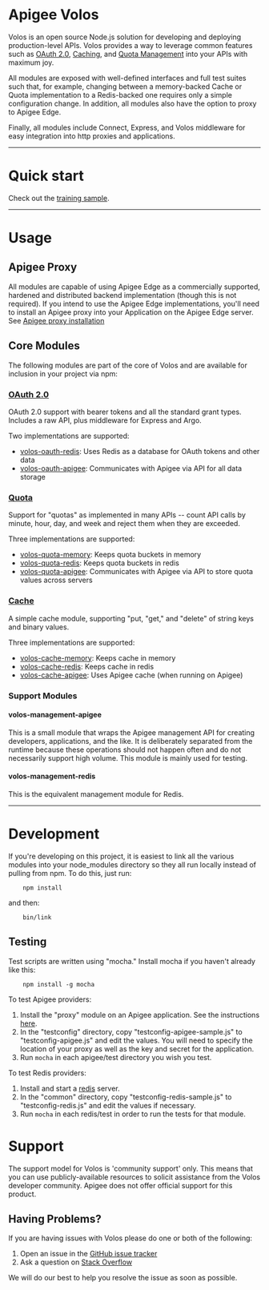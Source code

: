 Apigee Volos
============

Volos is an open source Node.js solution for developing and deploying production-level APIs. Volos provides a way to
leverage common features such as [OAuth 2.0](#oauth), [Caching](#cache), and [Quota Management](#quota) into your
APIs with maximum joy.

All modules are exposed with well-defined interfaces and full test suites such that, for example, changing between a
memory-backed Cache or Quota implementation to a Redis-backed one requires only a simple configuration change. In
addition, all modules also have the option to proxy to Apigee Edge.

Finally, all modules include Connect, Express, and Volos middleware for easy integration into http proxies and
applications.

***

Quick start
===========
Check out the [training sample](samples/training/README.md).

***

Usage
=====

Apigee Proxy
------------
All modules are capable of using Apigee Edge as a commercially supported, hardened and distributed backend
implementation (though this is not required). If you intend to use the Apigee Edge implementations, you'll need to
install an Apigee proxy into your Application on the Apigee Edge server. 
See [Apigee proxy installation](https://github.com/apigee-127/apigee-remote-proxy)

Core Modules
------------
The following modules are part of the core of Volos and are available for inclusion in your project via npm:

### [OAuth 2.0](id:oauth)

OAuth 2.0 support with bearer tokens and all the standard grant types. Includes a raw API, plus middleware for
Express and Argo.

Two implementations are supported:

* [volos-oauth-redis](https://www.npmjs.org/package/volos-oauth-redis): Uses Redis as a database for OAuth tokens and other data
* [volos-oauth-apigee](https://www.npmjs.org/package/volos-oauth-apigee): Communicates with Apigee via API for all data storage

### [Quota](id:quota)

Support for "quotas" as implemented in many APIs -- count API calls by minute, hour, day, and week and reject them
when they are exceeded.

Three implementations are supported:

* [volos-quota-memory](https://www.npmjs.org/package/volos-quota-memory): Keeps quota buckets in memory
* [volos-quota-redis](https://www.npmjs.org/package/volos-quota-redis):  Keeps quota buckets in redis
* [volos-quota-apigee](https://www.npmjs.org/package/volos-quota-apigee): Communicates with Apigee via API to store quota values across servers

### [Cache](id:cache)

A simple cache module, supporting "put, "get," and "delete" of string keys and binary values.

Three implementations are supported:

* [volos-cache-memory](https://www.npmjs.org/package/volos-cache-memory): Keeps cache in memory
* [volos-cache-redis](https://www.npmjs.org/package/volos-cache-redis):  Keeps cache in redis
* [volos-cache-apigee](https://www.npmjs.org/package/volos-cache-apigee):  Uses Apigee cache (when running on Apigee)

### Support Modules

#### volos-management-apigee

This is a small module that wraps the Apigee management API for creating developers, applications, and the like.
It is deliberately separated from the runtime because these operations should not happen often and do not
necessarily support high volume. This module is mainly used for testing.

#### volos-management-redis

This is the equivalent management module for Redis.

***

Development
===========
If you're developing on this project, it is easiest to link all the various modules into your node_modules directory
so they all run locally instead of pulling from npm. To do this, just run:

        npm install

and then:

        bin/link

Testing
-------
Test scripts are written using "mocha." Install mocha if you haven't already like this:

        npm install -g mocha

To test Apigee providers:

1. Install the "proxy" module on an Apigee application. See the instructions [here](https://github.com/apigee-127/apigee-remote-proxy).
2. In the "testconfig" directory, copy "testconfig-apigee-sample.js" to "testconfig-apigee.js" and edit the values. 
   You will need to specify the location of your proxy as well as the key and secret for the application.
3. Run `mocha` in each apigee/test directory you wish you test.

To test Redis providers:

1. Install and start a [redis](http://redis.io) server.
2. In the "common" directory, copy "testconfig-redis-sample.js" to "testconfig-redis.js" and edit the values if necessary.
3. Run `mocha` in each redis/test in order to run the tests for that module.


Support
=======

The support model for Volos is 'community support' only.  This means that you can use publicly-available resources
to solicit assistance from the Volos developer community. Apigee does not offer official support for this product.

Having Problems?
----------------

If you are having issues with Volos please do one or both of the following:

1. Open an issue in the [GitHub issue tracker](https://github.com/apigee-127/volos/issues)
2. Ask a question on [Stack Overflow](http://stackoverflow.com)

We will do our best to help you resolve the issue as soon as possible.
